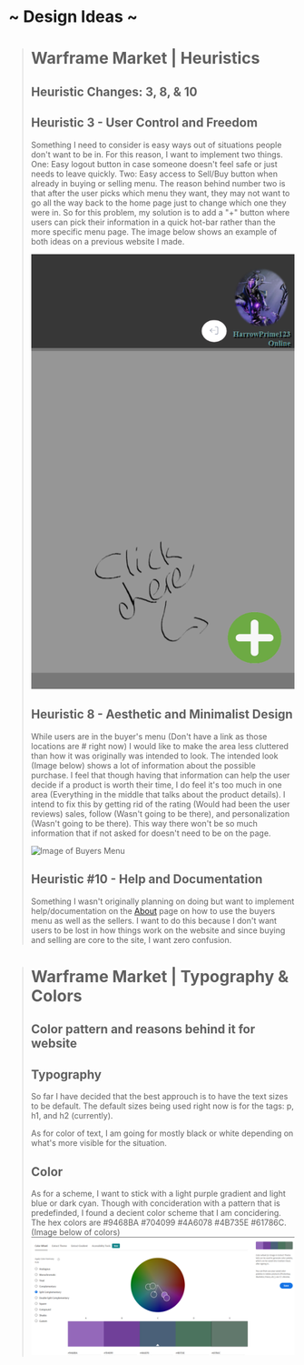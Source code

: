 # ~ Design Ideas ~
> # Warframe Market | Heuristics
> ## Heuristic Changes: 3, 8, & 10
>
> ## Heuristic 3 - User Control and Freedom
> Something I need to consider is easy ways
> out of situations people don't want to be in.
> For this reason, I want to implement two things.
> One: Easy logout button in case someone doesn't
> feel safe or just needs to leave quickly. Two:
> Easy access to Sell/Buy button when already in
> buying or selling menu. The reason behind number
> two is that after the user picks which menu
> they want, they may not want to go all the way
> back to the home page just to change which one
> they were in. So for this problem, my solution
> is to add a "+" button where users can pick
> their information in a quick hot-bar rather
> than the more specific menu page. The image
> below shows an example of both ideas on a previous
> website I made.
>
> ![User Control Ideas](/public/images/buttonIdeas.PNG)
>
> ## Heuristic 8 - Aesthetic and Minimalist Design
> While users are in the buyer's menu (Don't have a link
> as those locations are # right now) I would like
> to make the area less cluttered than how it was
> originally was intended to look. The intended look
> (Image below) shows a lot of information about
> the possible purchase. I feel that though having 
> that information can help the user decide if a 
> product is worth their time, I do feel it's too much
> in one area (Everything in the middle that talks
> about the product details). I intend to fix this by
> getting rid of the rating (Would had been the user 
> reviews) sales, follow (Wasn't going to be there), 
> and personalization (Wasn't going to be there). 
> This way there won't be so much information 
> that if not asked for doesn't need to be on the page.
>
> ![Image of Buyers Menu](/public/images/navigationViews.PNG)
>
> ## Heuristic #10 - Help and Documentation
> Something I wasn't originally planning on doing
> but want to implement help/documentation on
> the [About](https://warframe-market.onrender.com/about) page on how to use the buyers
> menu as well as the sellers. I want to do this
> because I don't want users to be lost in how
> things work on the website and since buying
> and selling are core to the site, I want
> zero confusion.

> # Warframe Market | Typography & Colors
> ## Color pattern and reasons behind it for website
>
> ## Typography
> So far I have decided that the best approuch
> is to have the text sizes to be default. The
> default sizes being used right now is for the
> tags: p, h1, and h2 (currently).
>
> As for color of text, I am going for mostly
> black or white depending on what's more
> visible for the situation.
>
> ## Color
> As for a scheme, I want to stick with a light
> purple gradient and light blue or dark cyan.
> Though with concideration with a pattern
> that is predefinded, I found a decient color
> scheme that I am concidering. The hex colors
> are #9468BA #704099 #4A6078 #4B735E #61786C.
> (Image below of colors)
> ![Image of Color Wheel](/public/images/colorWheel.PNG)